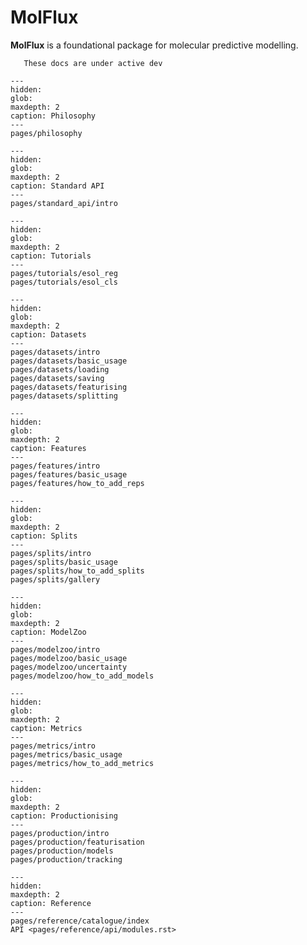 MolFlux
=======

**MolFlux** is a foundational package for molecular predictive modelling.

```{note}
   These docs are under active dev
```

```{toctree}
---
hidden:
glob:
maxdepth: 2
caption: Philosophy
---
pages/philosophy
```

```{toctree}
---
hidden:
glob:
maxdepth: 2
caption: Standard API
---
pages/standard_api/intro
```

```{toctree}
---
hidden:
glob:
maxdepth: 2
caption: Tutorials
---
pages/tutorials/esol_reg
pages/tutorials/esol_cls
```

```{toctree}
---
hidden:
glob:
maxdepth: 2
caption: Datasets
---
pages/datasets/intro
pages/datasets/basic_usage
pages/datasets/loading
pages/datasets/saving
pages/datasets/featurising
pages/datasets/splitting
```

```{toctree}
---
hidden:
glob:
maxdepth: 2
caption: Features
---
pages/features/intro
pages/features/basic_usage
pages/features/how_to_add_reps
```

```{toctree}
---
hidden:
glob:
maxdepth: 2
caption: Splits
---
pages/splits/intro
pages/splits/basic_usage
pages/splits/how_to_add_splits
pages/splits/gallery
```

```{toctree}
---
hidden:
glob:
maxdepth: 2
caption: ModelZoo
---
pages/modelzoo/intro
pages/modelzoo/basic_usage
pages/modelzoo/uncertainty
pages/modelzoo/how_to_add_models
```

```{toctree}
---
hidden:
glob:
maxdepth: 2
caption: Metrics
---
pages/metrics/intro
pages/metrics/basic_usage
pages/metrics/how_to_add_metrics
```

```{toctree}
---
hidden:
glob:
maxdepth: 2
caption: Productionising
---
pages/production/intro
pages/production/featurisation
pages/production/models
pages/production/tracking
```

```{toctree}
---
hidden:
maxdepth: 2
caption: Reference
---
pages/reference/catalogue/index
API <pages/reference/api/modules.rst>
```
